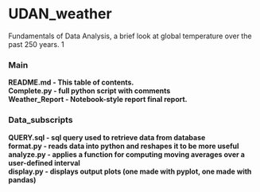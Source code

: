 # UDAN_weather

Fundamentals of Data Analysis, a brief look at global temperature over the past 250 years. 1 <br/>

### Main
**README.md - This table of contents.**<br/>
**Complete.py - full python script with comments**<br/>
**Weather_Report - Notebook-style report final report.**<br/>

### Data_subscripts
**QUERY.sql - sql query used to retrieve data from database**<br/>
**format.py - reads data into python and reshapes it to be more useful**<br/>
**analyze.py - applies a function for computing moving averages over a user-defined interval**<br/>
**display.py - displays output plots (one made with pyplot, one made with pandas)**
